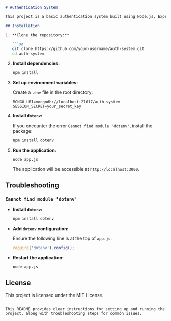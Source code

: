 
```markdown
# Authentication System

This project is a basic authentication system built using Node.js, Express, and MongoDB. It uses the `dotenv` package to manage environment variables.

## Installation

1. **Clone the repository:**

   ```sh
   git clone https://github.com/your-username/auth-system.git
   cd auth-system
   ```

2. **Install dependencies:**

   ```sh
   npm install
   ```

3. **Set up environment variables:**

   Create a `.env` file in the root directory:

   ```plaintext
   MONGO_URI=mongodb://localhost:27017/auth_system
   SESSION_SECRET=your_secret_key
   ```

4. **Install `dotenv`:**

   If you encounter the error `Cannot find module 'dotenv'`, install the package:

   ```sh
   npm install dotenv
   ```

5. **Run the application:**

   ```sh
   node app.js
   ```

   The application will be accessible at `http://localhost:3000`.

## Troubleshooting

### `Cannot find module 'dotenv'`

- **Install `dotenv`:**

  ```sh
  npm install dotenv
  ```

- **Add `dotenv` configuration:**

  Ensure the following line is at the top of `app.js`:

  ```javascript
  require('dotenv').config();
  ```

- **Restart the application:**

  ```sh
  node app.js
  ```

## License

This project is licensed under the MIT License.
```

This README provides clear instructions for setting up and running the project, along with troubleshooting steps for common issues.
